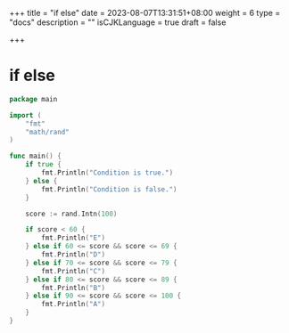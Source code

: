 +++
title = "if else"
date = 2023-08-07T13:31:51+08:00
weight = 6
type = "docs"
description = ""
isCJKLanguage = true
draft = false

+++

# if else

```go
package main

import (
	"fmt"
	"math/rand"
)

func main() {
	if true {
		fmt.Println("Condition is true.")
	} else {
		fmt.Println("Condition is false.")
	}

	score := rand.Intn(100)

	if score < 60 {
		fmt.Println("E")
	} else if 60 <= score && score <= 69 {
		fmt.Println("D")
	} else if 70 <= score && score <= 79 {
		fmt.Println("C")
	} else if 80 <= score && score <= 89 {
		fmt.Println("B")
	} else if 90 <= score && score <= 100 {
		fmt.Println("A")
	}
}

```

